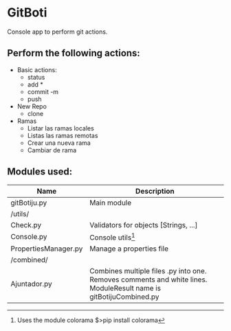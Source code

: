 # GitBoti

Console app to perform git actions.

## Perform the following actions:
  - Basic actions:
    - status
    - add *
    - commit -m
    - push
  - New Repo
    - clone
  - Ramas
    - Listar las ramas locales
    - Listas las ramas remotas
    - Crear una nueva rama
    - Cambiar de rama 

## Modules used:

| Name | Description |
| ----------- | ----------- |
| gitBotiju.py | Main module |
| /utils/ | |
| Check.py | Validators for objects [Strings, ...]|
| Console.py | Console utils[^1] |
| PropertiesManager.py | Manage a properties file |
| /combined/ | |
| Ajuntador.py | Combines multiple files .py into one. Removes comments and white lines. ModuleResult name is gitBotijuCombined.py |




[^1]: Uses the module colorama $>pip install colorama



